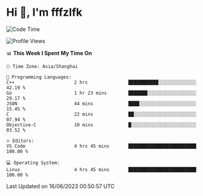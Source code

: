 # Hi 👋, I'm fffzlfk

<!--START_SECTION:waka-->
![Code Time](http://img.shields.io/badge/Code%20Time-228%20hrs%2019%20mins-blue)

![Profile Views](http://img.shields.io/badge/Profile%20Views-0-blue)

📊 **This Week I Spent My Time On** 

```text
🕑︎ Time Zone: Asia/Shanghai

💬 Programming Languages: 
C++                      2 hrs               ███████████░░░░░░░░░░░░░░   42.19 % 
Go                       1 hr 23 mins        ███████░░░░░░░░░░░░░░░░░░   29.17 % 
JSON                     44 mins             ████░░░░░░░░░░░░░░░░░░░░░   15.45 % 
C                        22 mins             ██░░░░░░░░░░░░░░░░░░░░░░░   07.94 % 
Objective-C              10 mins             █░░░░░░░░░░░░░░░░░░░░░░░░   03.52 % 

🔥 Editors: 
VS Code                  4 hrs 45 mins       █████████████████████████   100.00 % 

💻 Operating System: 
Linux                    4 hrs 45 mins       █████████████████████████   100.00 % 
```


 Last Updated on 16/06/2023 00:50:57 UTC
<!--END_SECTION:waka-->
